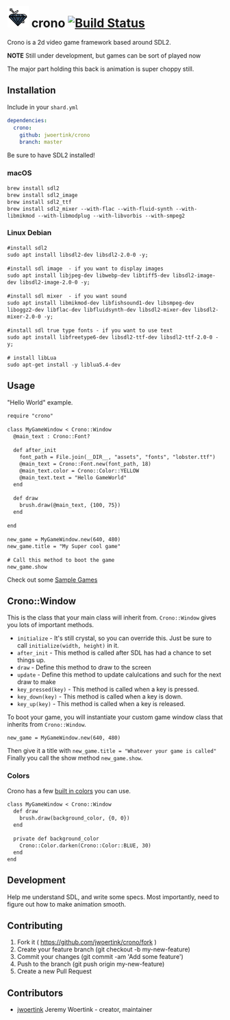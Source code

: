 # ![crono](logo.gif) crono [![Build Status](https://travis-ci.com/jwoertink/crono.svg?branch=master)](https://travis-ci.com/jwoertink/crono)

Crono is a 2d video game framework based around SDL2.

**NOTE** Still under development, but games can be sort of played now

The major part holding this back is animation is super choppy still. 

## Installation

Include in your `shard.yml`

```yml
dependencies:
  crono:
    github: jwoertink/crono
    branch: master
```

Be sure to have SDL2 installed!

### macOS

```
brew install sdl2
brew install sdl2_image
brew install sdl2_ttf
brew install sdl2_mixer --with-flac --with-fluid-synth --with-libmikmod --with-libmodplug --with-libvorbis --with-smpeg2
```

### Linux Debian

```
#install sdl2
sudo apt install libsdl2-dev libsdl2-2.0-0 -y;

#install sdl image  - if you want to display images
sudo apt install libjpeg-dev libwebp-dev libtiff5-dev libsdl2-image-dev libsdl2-image-2.0-0 -y;

#install sdl mixer  - if you want sound
sudo apt install libmikmod-dev libfishsound1-dev libsmpeg-dev liboggz2-dev libflac-dev libfluidsynth-dev libsdl2-mixer-dev libsdl2-mixer-2.0-0 -y;

#install sdl true type fonts - if you want to use text
sudo apt install libfreetype6-dev libsdl2-ttf-dev libsdl2-ttf-2.0-0 -y;

# install libLua
sudo apt-get install -y liblua5.4-dev
```


## Usage

"Hello World" example.

```crystal
require "crono"

class MyGameWindow < Crono::Window
  @main_text : Crono::Font?
  
  def after_init
    font_path = File.join(__DIR__, "assets", "fonts", "lobster.ttf")
    @main_text = Crono::Font.new(font_path, 18)
    @main_text.color = Crono::Color::YELLOW
    @main_text.text = "Hello GameWorld"
  end

  def draw
    brush.draw(@main_text, {100, 75})
  end

end

new_game = MyGameWindow.new(640, 480)
new_game.title = "My Super cool game"

# Call this method to boot the game
new_game.show
```

Check out some [Sample Games](https://github.com/jwoertink/crono-samples)

## Crono::Window

This is the class that your main class will inherit from. `Crono::Window` gives you lots of important methods.

* `initialize` - It's still crystal, so you can override this. Just be sure to call `initialize(width, height)` in it.
* `after_init` - This method is called after SDL has had a chance to set things up.
* `draw` - Define this method to draw to the screen
* `update` - Define this method to update calulcations and such for the next draw to make
* `key_pressed(key)` - This method is called when a key is pressed.
* `key_down(key)` - This method is called when a key is down.
* `key_up(key)` - This method is called when a key is released.

To boot your game, you will instantiate your custom game window class that inherits from `Crono::Window`. 
```
new_game = MyGameWindow.new(640, 480)
```

Then give it a title with `new_game.title = "Whatever your game is called"`
Finally you call the show method `new_game.show`.


### Colors
Crono has a few [built in colors](https://github.com/jwoertink/crono/blob/master/src/crono/color.cr#L4) you can use.

```crystal
class MyGameWindow < Crono::Window
  def draw
    brush.draw(background_color, {0, 0})
  end

  private def background_color
    Crono::Color.darken(Crono::Color::BLUE, 30)
  end
end
```


## Development

Help me understand SDL, and write some specs. 
Most importantly, need to figure out how to make animation smooth.

## Contributing

1. Fork it ( https://github.com/jwoertink/crono/fork )
2. Create your feature branch (git checkout -b my-new-feature)
3. Commit your changes (git commit -am 'Add some feature')
4. Push to the branch (git push origin my-new-feature)
5. Create a new Pull Request

## Contributors

- [jwoertink](https://github.com/jwoertink) Jeremy Woertink - creator, maintainer
